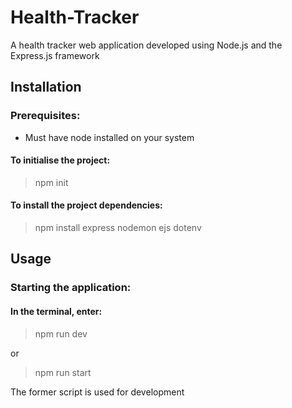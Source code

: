 # Health-Tracker
A health tracker web application developed using Node.js and the Express.js framework

## Installation
### Prerequisites:
* Must have node installed on your system

#### To initialise the project:
> npm init

#### To install the project dependencies:
> npm install express nodemon ejs dotenv

## Usage
### Starting the application:
#### In the terminal, enter:
> npm run dev

or

> npm run start

The former script is used for development